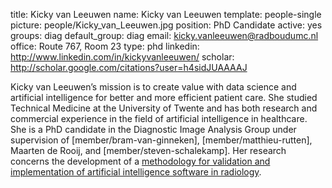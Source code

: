 title: Kicky van Leeuwen
name: Kicky van Leeuwen
template: people-single
picture: people/Kicky_van_Leeuwen.jpg
position: PhD Candidate
active: yes
groups: diag
default_group: diag
email: kicky.vanleeuwen@radboudumc.nl
office: Route 767, Room 23
type: phd
linkedin: http://www.linkedin.com/in/kickyvanleeuwen/
scholar: http://scholar.google.com/citations?user=h4sidJUAAAAJ

Kicky van Leeuwen’s mission is to create value with data science and artificial intelligence for better and more efficient patient care. She studied Technical Medicine at the University of Twente and has both research and commercial experience in the field of artificial intelligence in healthcare. She is a PhD candidate in the Diagnostic Image Analysis Group under supervision of [member/bram-van-ginneken], [member/matthieu-rutten], Maarten de Rooij, and [member/steven-schalekamp]. Her research concerns the development of a [methodology for validation and implementation of artificial intelligence software in radiology](https://grand-challenge.org/aiforradiology/). 
